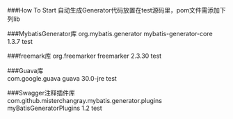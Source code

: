 ###How To Start
自动生成Generator代码放置在test源码里，pom文件需添加下列lib

###MybatisGenerator库
    <dependency>
        <groupId>org.mybatis.generator</groupId>
        <artifactId>mybatis-generator-core</artifactId>
        <version>1.3.7</version>
        <scope>test</scope>
    </dependency>

###freemark库
    <dependency>
        <groupId>org.freemarker</groupId>
        <artifactId>freemarker</artifactId>
        <version>2.3.30</version>
        <scope>test</scope>
    </dependency>

###Guava库    
    <dependency>
        <groupId>com.google.guava</groupId>
        <artifactId>guava</artifactId>
        <version>30.0-jre</version>
        <scope>test</scope>
    </dependency>

###Swagger注释插件库        
    <dependency>
        <groupId>com.github.misterchangray.mybatis.generator.plugins</groupId>
        <artifactId>myBatisGeneratorPlugins</artifactId>
        <version>1.2</version>
        <scope>test</scope>
    </dependency>
